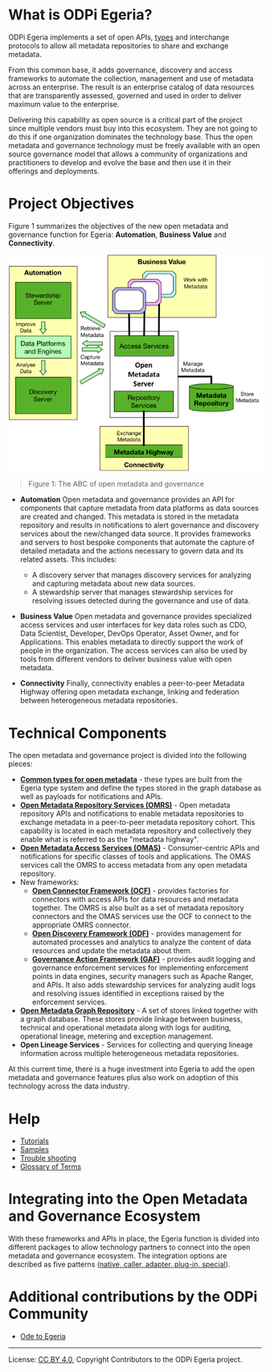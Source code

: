 <!-- SPDX-License-Identifier: CC-BY-4.0 -->
<!-- Copyright Contributors to the ODPi Egeria project. -->
  
# What is ODPi Egeria?

ODPi Egeria implements a set of open APIs, [types](open-metadata-types/README.md)
and interchange protocols to allow all metadata repositories
to share and exchange metadata.

From this common base, it adds governance,
discovery and access frameworks to automate the collection, management and
use of metadata across an enterprise.  The result is an enterprise catalog of
data resources that are transparently assessed, governed and used in order to
deliver maximum value to the enterprise.

Delivering this capability as open source is a critical part of the project
since multiple vendors must buy into this ecosystem.
They are not going to do this if one organization dominates the technology base.
Thus the open metadata and governance technology must be freely available with
an open source governance model that allows a community of organizations and
practitioners to develop and evolve the base and then use it in their offerings
and deployments.

# Project Objectives

Figure 1 summarizes the objectives of the new open metadata and
governance function for Egeria:
**Automation**, **Business Value** and **Connectivity**.

![Figure 1: The ABC of open metadata and governance](Figure-1-Project-Objectives.png)
> Figure 1: The ABC of open metadata and governance

* **Automation**
Open metadata and governance provides an API for components that capture
metadata from data platforms as data sources are created and changed.
This metadata is stored in the metadata repository and results in notifications
to alert governance and discovery services about the new/changed data source.
It provides frameworks and servers to host bespoke components that automate the
capture of detailed metadata and the actions necessary to govern data and its
related assets.  This includes: 
  * A discovery server that manages discovery services for analyzing and
  capturing metadata about new data sources.
  * A stewardship server that manages stewardship services for resolving
  issues detected during the governance and use of data.

* **Business Value** 
Open metadata and governance provides specialized access services and user interfaces
for key data roles such as CDO, Data Scientist, Developer, DevOps Operator,
Asset Owner, and for Applications.  This enables metadata to directly support the work
of people in the organization.
The access services can also be used by tools from different vendors to deliver
business value with open metadata.

* **Connectivity**
Finally, connectivity enables a peer-to-peer Metadata Highway offering
open metadata exchange, linking and federation between
heterogeneous metadata repositories.


# Technical Components 

The open metadata and governance project is divided into the following pieces:
* **[Common types for open metadata](open-metadata-types/README.md)** - these types are built from the Egeria type system and define the types stored in the graph database as well as payloads for notifications and APIs.
* **[Open Metadata Repository Services (OMRS)](../../open-metadata-implementation/repository-services/README.md)** - Open metadata repository APIs and notifications to enable metadata repositories to exchange metadata in a peer-to-peer metadata repository cohort.  This capability is located in each metadata repository and collectively they enable what is referred to as the "metadata highway".
* **[Open Metadata Access Services (OMAS)](../../open-metadata-implementation/access-services/README.md)** - Consumer-centric APIs and notifications for specific classes of tools and applications.  The OMAS services call the OMRS to access metadata from any open metadata repository.
* New frameworks:
  * **[Open Connector Framework (OCF)](../../open-metadata-implementation/frameworks/open-connector-framework/README.md)** - provides factories for connectors with access APIs for data resources and metadata together.  The OMRS is also built as a set of metadata repository connectors and the OMAS services use the OCF to connect to the appropriate OMRS connector.
  * **[Open Discovery Framework (ODF)](../../open-metadata-implementation/frameworks/open-discovery-framework/README.md)** - provides management for automated processes and analytics to analyze the content of data resources and update the metadata about them.
  * **[Governance Action Framework (GAF)](../../open-metadata-implementation/frameworks/governance-action-framework/README.md)** - provides audit logging and governance enforcement services for implementing enforcement points in data engines, security managers such as Apache Ranger, and APIs.  It also adds stewardship services for analyzing audit logs and resolving issues identified in exceptions raised by the enforcement services.
* **[Open Metadata Graph Repository](../../open-metadata-implementation/adapters/open-connectors/repository-services-connectors/open-metadata-collection-store-connectors/graph-repository-connector/README.md)** - A set of stores linked together with a graph database.  These stores provide linkage between business, technical and operational metadata along with logs for auditing, operational lineage, metering and exception management.
* **Open Lineage Services** - Services for collecting and querying lineage information across multiple heterogeneous metadata repositories.

At this current time, there is a huge investment into Egeria
to add the open metadata and governance features plus also work on
adoption of this technology across the data industry.

# Help

* [Tutorials](../../open-metadata-resources/open-metadata-tutorials)
* [Samples](../../open-metadata-resources/open-metadata-samples)
* [Trouble shooting](trouble-shooting)
* [Glossary of Terms](open-metadata-glossary.md)


# Integrating into the Open Metadata and Governance Ecosystem

With these frameworks and APIs in place,
the Egeria function is divided into different packages to allow technology partners
to connect into the open metadata and governance ecosystem.
The integration options are described as five patterns
([native, caller, adapter, plug-in, special](open-metadata-integration-patterns/README.md)).


# Additional contributions by the ODPi Community

* [Ode to Egeria](fun/ode-to-egeria.md)

----
License: [CC BY 4.0](https://creativecommons.org/licenses/by/4.0/),
Copyright Contributors to the ODPi Egeria project.
